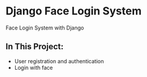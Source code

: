 # Django Face Login System
Face Login System with Django 


## In This Project:
- User registration and authentication
- Login with face

